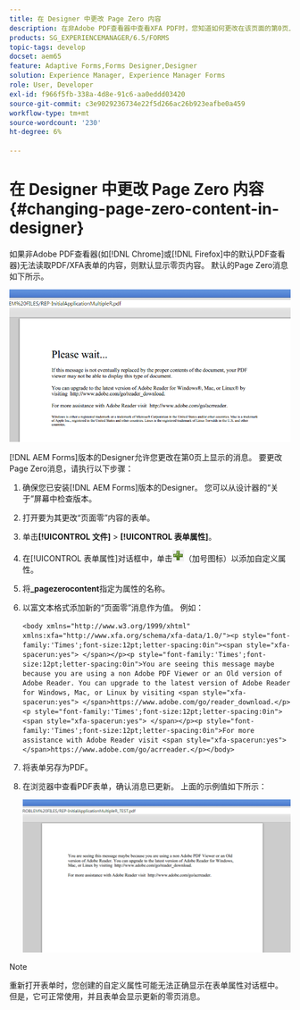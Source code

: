 ```yaml
---
title: 在 Designer 中更改 Page Zero 内容
description: 在非Adobe PDF查看器中查看XFA PDF时，您知道如何更改在该页面的第0页上显示的消息吗？
products: SG_EXPERIENCEMANAGER/6.5/FORMS
topic-tags: develop
docset: aem65
feature: Adaptive Forms,Forms Designer,Designer
solution: Experience Manager, Experience Manager Forms
role: User, Developer
exl-id: f966f5fb-338a-4d8e-91c6-aa0eddd03420
source-git-commit: c3e9029236734e22f5d266ac26b923eafbe0a459
workflow-type: tm+mt
source-wordcount: '230'
ht-degree: 6%

---
```


# 在 Designer 中更改 Page Zero 内容 {#changing-page-zero-content-in-designer}

如果非Adobe PDF查看器(如[!DNL Chrome]或[!DNL Firefox]中的默认PDF查看器)无法读取PDF/XFA表单的内容，则默认显示零页内容。 默认的Page Zero消息如下所示。

![defaultpage0message](assets/defaultpage0message.png)

[!DNL AEM Forms]版本的Designer允许您更改在第0页上显示的消息。 要更改Page Zero消息，请执行以下步骤：

1. 确保您已安装[!DNL AEM Forms]版本的Designer。 您可以从设计器的“关于”屏幕中检查版本。

1. 打开要为其更改“页面零”内容的表单。

1. 单击&#x200B;**[!UICONTROL 文件]** > **[!UICONTROL 表单属性]**。

1. 在[!UICONTROL 表单属性]对话框中，单击![加号](assets/plus.png)（加号图标）以添加自定义属性。

1. 将&#x200B;**_pagezerocontent**&#x200B;指定为属性的名称。
1. 以富文本格式添加新的“页面零”消息作为值。 例如：


   `<body xmlns="http://www.w3.org/1999/xhtml" xmlns:xfa="http://www.xfa.org/schema/xfa-data/1.0/"><p style="font-family:'Times';font-size:12pt;letter-spacing:0in"><span style="xfa-spacerun:yes"> </span></p><p style="font-family:'Times';font-size:12pt;letter-spacing:0in">You are seeing this message maybe because you are using a non Adobe PDF Viewer or an Old version of Adobe Reader. You can upgrade to the latest version of Adobe Reader for Windows, Mac, or Linux by visiting <span style="xfa-spacerun:yes"> </span>https://www.adobe.com/go/reader_download.</p><p style="font-family:'Times';font-size:12pt;letter-spacing:0in"><span style="xfa-spacerun:yes"> </span></p><p style="font-family:'Times';font-size:12pt;letter-spacing:0in">For more assistance with Adobe Reader visit <span style="xfa-spacerun:yes"> </span>https://www.adobe.com/go/acrreader.</p></body>`

1. 将表单另存为PDF。

1. 在浏览器中查看PDF表单，确认消息已更新。 上面的示例值如下所示：

   ![changedmessage](assets/changedmessage.png)

>[!NOTE]
>
>重新打开表单时，您创建的自定义属性可能无法正确显示在表单属性对话框中。 但是，它可正常使用，并且表单会显示更新的零页消息。
